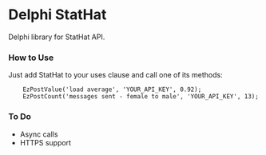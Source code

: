 Delphi StatHat
==============

Delphi library for StatHat API.

### How to Use

Just add StatHat to your uses clause and call one of its methods:

```delphi
    EzPostValue('load average', 'YOUR_API_KEY', 0.92);
    EzPostCount('messages sent - female to male', 'YOUR_API_KEY', 13);
```

### To Do

- Async calls
- HTTPS support
